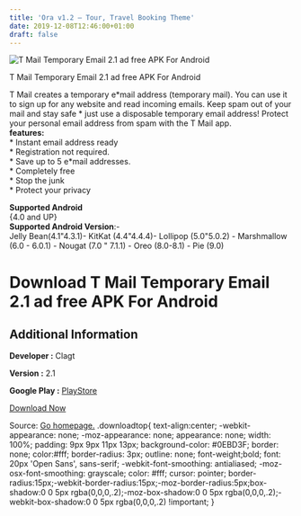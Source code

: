 ```yaml
---
title: 'Ora v1.2 – Tour, Travel Booking Theme'
date: 2019-12-08T12:46:00+01:00
draft: false
---
```


![T Mail Temporary Email 2.1 ad free APK For Android](https://i1.wp.com/apkhome.net/wp-content/uploads/2019/12/T-Mail-Temporary-Email-2.1-ad-free.png "T Mail Temporary Email 2.1 ad free APK For Android")

  

T Mail Temporary Email 2.1 ad free APK For Android

T Mail creates a temporary e\*mail address (temporary mail). You can use it to sign up for any website and read incoming emails. Keep spam out of your mail and stay safe \* just use a disposable temporary email address! Protect your personal email address from spam with the T Mail app.  
**features:**  
\* Instant email address ready  
\* Registration not required.  
\* Save up to 5 e\*mail addresses.  
\* Completely free  
\* Stop the junk  
\* Protect your privacy

**Supported Android**  
{4.0 and UP}  
**Supported Android Version**:-  
Jelly Bean(4.1"4.3.1)- KitKat (4.4"4.4.4)- Lollipop (5.0"5.0.2) - Marshmallow (6.0 - 6.0.1) - Nougat (7.0 " 7.1.1) - Oreo (8.0-8.1) - Pie (9.0)

Download T Mail Temporary Email 2.1 ad free APK For Android
===========================================================

Additional Information
----------------------

**Developer :** Clagt

**Version :** 2.1

**Google Play :** [PlayStore](https://play.google.com/store/apps/details?id=com.clagt.tmail)

  

[Download Now](https://store4app.co/post/t-mail-temporary-email-2-1-ad-free-apk-for-android_1575799495)

  
Source: [Go homepage.](https://store4app.co/post/t-mail-temporary-email-2-1-ad-free-apk-for-android_1575799495) .downloadtop{ text-align:center; -webkit-appearance: none; -moz-appearance: none; appearance: none; width: 100%; padding: 9px 9px 11px 13px; background-color: #0EBD3F; border: none; color:#fff; border-radius: 3px; outline: none; font-weight;bold; font: 20px 'Open Sans', sans-serif; -webkit-font-smoothing: antialiased; -moz-osx-font-smoothing: grayscale; color: #fff; cursor: pointer; border-radius:15px;-webkit-border-radius:15px;-moz-border-radius:5px;box-shadow:0 0 5px rgba(0,0,0,.2);-moz-box-shadow:0 0 5px rgba(0,0,0,.2);-webkit-box-shadow:0 0 5px rgba(0,0,0,.2) !important; }